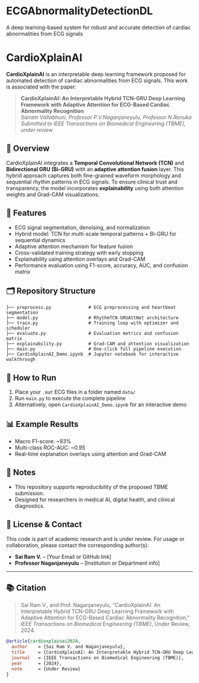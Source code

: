 # ECGAbnormalityDetectionDL
A deep learning-based system for robust and accurate detection of cardiac abnormalities from ECG signals


# CardioXplainAI

**CardioXplainAI** is an interpretable deep learning framework proposed for automated detection of cardiac abnormalities from ECG signals. This work is associated with the paper:

> **CardioXplainAI: An Interpretable Hybrid TCN-GRU Deep Learning Framework with Adaptive Attention for ECG-Based Cardiac Abnormality Recognition**  
> *Sairam Vallabhuni, Professor P.V.Naganjaneyulu, Professor N.Renuka*  
> *Submitted to IEEE Transactions on Biomedical Engineering (TBME), under review*

## 🔬 Overview

CardioXplainAI integrates a **Temporal Convolutional Network (TCN)** and **Bidirectional GRU (Bi-GRU)** with an **adaptive attention fusion** layer. This hybrid approach captures both fine-grained waveform morphology and sequential rhythm patterns in ECG signals. To ensure clinical trust and transparency, the model incorporates **explainability** using both attention weights and Grad-CAM visualizations.

## 🚀 Features
- ECG signal segmentation, denoising, and normalization
- Hybrid model: TCN for multi-scale temporal patterns + Bi-GRU for sequential dynamics
- Adaptive attention mechanism for feature fusion
- Cross-validated training strategy with early stopping
- Explainability using attention overlays and Grad-CAM
- Performance evaluation using F1-score, accuracy, AUC, and confusion matrix

## 🗂️ Repository Structure
```
├── preprocess.py              # ECG preprocessing and heartbeat segmentation
├── model.py                   # RhythmTCN-GRUAttNet architecture
├── train.py                   # Training loop with optimizer and scheduler
├── evaluate.py                # Evaluation metrics and confusion matrix
├── explainability.py          # Grad-CAM and attention visualization
├── main.py                    # One-click full pipeline execution
├── CardioXplainAI_Demo.ipynb  # Jupyter notebook for interactive walkthrough
```

## 🧪 How to Run
1. Place your `.mat` ECG files in a folder named `data/`
2. Run `main.py` to execute the complete pipeline
3. Alternatively, open `CardioXplainAI_Demo.ipynb` for an interactive demo

## 📊 Example Results
- Macro F1-score: ~93%
- Multi-class ROC-AUC: ~0.95
- Real-time explanation overlays using attention and Grad-CAM

## 📌 Notes
- This repository supports reproducibility of the proposed TBME submission.
- Designed for researchers in medical AI, digital health, and clinical diagnostics.

## 📄 License & Contact
This code is part of academic research and is under review. For usage or collaboration, please contact the corresponding author(s):

- **Sai Ram V.** – [Your Email or GitHub link]  
- **Professor Naganjaneyulu** – [Institution or Department info]

---

## 📚 Citation

> Sai Ram V., and Prof. Naganjaneyulu, “CardioXplainAI: An Interpretable Hybrid TCN-GRU Deep Learning Framework with Adaptive Attention for ECG-Based Cardiac Abnormality Recognition,” *IEEE Transactions on Biomedical Engineering (TBME)*, Under Review, 2024.

```bibtex
@article{cardioxplainai2024,
  author    = {Sai Ram V. and Naganjaneyulu},
  title     = {CardioXplainAI: An Interpretable Hybrid TCN-GRU Deep Learning Framework with Adaptive Attention for ECG-Based Cardiac Abnormality Recognition},
  journal   = {IEEE Transactions on Biomedical Engineering (TBME)},
  year      = {2024},
  note      = {Under Review}
}
```

